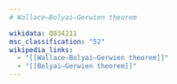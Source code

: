 ```yaml
---
# Wallace–Bolyai–Gerwien theorem

wikidata: Q834211
msc_classification: "52"
wikipedia_links:
  - "[[Wallace–Bolyai–Gerwien theorem]]"
  - "[[Bolyai–Gerwien theorem]]"
---
```

